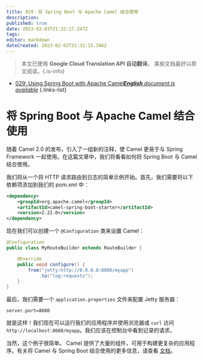 ```yaml
---
title: 029：将 Spring Boot 与 Apache Camel 结合使用
description: 
published: true
date: 2023-02-03T21:32:17.247Z
tags: 
editor: markdown
dateCreated: 2023-02-03T21:32:15.346Z
---
```


> 本文已使用 **Google Cloud Translation API 自动翻译**。
某些文档最好以原文阅读。{.is-info}



- [029: Using Spring Boot with Apache Camel***English** document is available*](/en/Knowledge-base/Spring-Boot/Learning/029-using-spring-boot-with-apache-camel)
{.links-list}


# 将 Spring Boot 与 Apache Camel 结合使用

随着 Camel 2.0 的发布，引入了一组新的注释，使 Camel 更易于与 Spring Framework 一起使用。在这篇文章中，我们将看看如何将 Spring Boot 与 Camel 结合使用。

我们将从一个将 HTTP 请求路由到日志的简单示例开始。首先，我们需要将以下依赖项添加到我们的 pom.xml 中：

```xml
<dependency>
    <groupId>org.apache.camel</groupId>
    <artifactId>camel-spring-boot-starter</artifactId>
    <version>2.22.0</version>
</dependency>
```

现在我们可以创建一个 `@Configuration` 类来设置 Camel：

```java
@Configuration
public class MyRouteBuilder extends RouteBuilder {

    @Override
    public void configure() {
        from("jetty:http://0.0.0.0:8080/myapp")
            .to("log:requests");
    }
}
```

最后，我们需要一个 `application.properties` 文件来配置 Jetty 服务器：

```properties
server.port=8080
```

就是这样！我们现在可以运行我们的应用程序并使用浏览器或 `curl` 访问 `http://localhost:8080/myapp`。我们应该在控制台中看到记录的请求。

当然，这个例子很简单。 Camel 提供了大量的组件，可用于构建更复杂的应用程序。有关将 Camel 与 Spring Boot 结合使用的更多信息，请查看 [文档](http://camel.apache.org/spring-boot.html)。